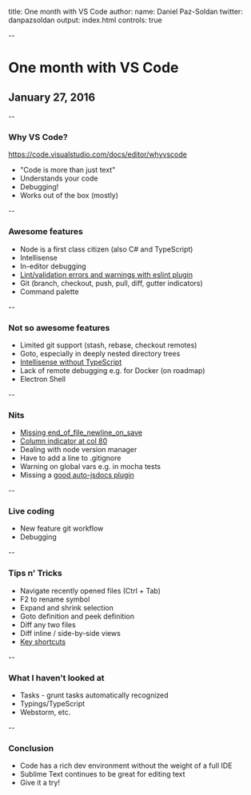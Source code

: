 title: One month with VS Code
author:
  name: Daniel Paz-Soldan
  twitter: danpazsoldan
output: index.html
controls: true

--

# One month with VS Code
## January 27, 2016

--

### Why VS Code?

https://code.visualstudio.com/docs/editor/whyvscode

- "Code is more than just text"
- Understands your code
- Debugging!
- Works out of the box (mostly)

--

### Awesome features

- Node is a first class citizen (also C# and TypeScript)
- Intellisense
- In-editor debugging
- [Lint/validation errors and warnings with eslint plugin](https://code.visualstudio.com/Docs/languages/javascript#_javascript-linters-eslint-jshint)
- Git (branch, checkout, push, pull, diff, gutter indicators)
- Command palette

--

### Not so awesome features

- Limited git support (stash, rebase, checkout remotes)
- Goto, especially in deeply nested directory trees
- [Intellisense without TypeScript](https://code.visualstudio.com/docs/languages/javascript)
- Lack of remote debugging e.g. for Docker (on roadmap)
- Electron Shell

--

### Nits

- [Missing end_of_file_newline_on_save](https://visualstudio.uservoice.com/forums/293070-visual-studio-code/suggestions/8298222-add-new-line-at-the-end-file-on-save)
- [Column indicator at col 80](https://visualstudio.uservoice.com/forums/293070-visual-studio-code/suggestions/7756947-column-indicator-at-80-columns)
- Dealing with node version manager
- Have to add a line to .gitignore
- Warning on global vars e.g. in mocha tests
- Missing a [good auto-jsdocs plugin](https://marketplace.visualstudio.com/items/stevencl.addDocComments)

--

### Live coding

- New feature git workflow
- Debugging

--

### Tips n' Tricks

- Navigate recently opened files (Ctrl + Tab)
- F2 to rename symbol
- Expand and shrink selection
- Goto definition and peek definition
- Diff any two files
- Diff inline / side-by-side views
- [Key shortcuts](https://code.visualstudio.com/docs/customization/keybindings)

--

### What I haven't looked at
- Tasks - grunt tasks automatically recognized
- Typings/TypeScript
- Webstorm, etc.

--

### Conclusion
- Code has a rich dev environment without the weight of a full IDE
- Sublime Text continues to be great for editing text
- Give it a try!
